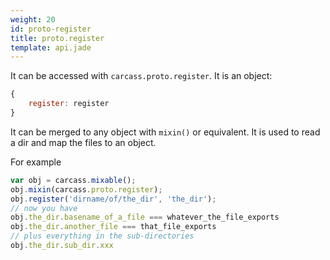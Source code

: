 ```yaml
---
weight: 20
id: proto-register
title: proto.register
template: api.jade
---
```


It can be accessed with `carcass.proto.register`. It is an object:

```js
{
    register: register
}
```

It can be merged to any object with `mixin()` or equivalent. It is used to read a dir and map the files to an object.

For example

```js
var obj = carcass.mixable();
obj.mixin(carcass.proto.register);
obj.register('dirname/of/the_dir', 'the_dir');
// now you have
obj.the_dir.basename_of_a_file === whatever_the_file_exports
obj.the_dir.another_file === that_file_exports
// plus everything in the sub-directories
obj.the_dir.sub_dir.xxx
```
